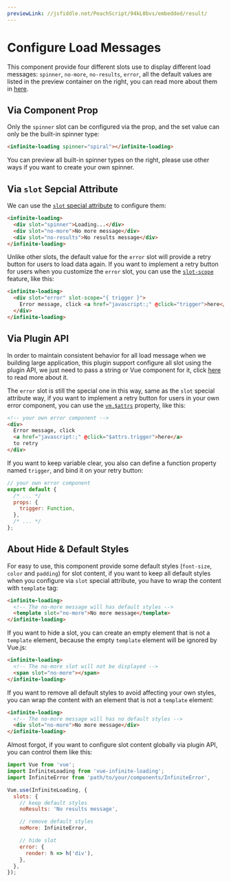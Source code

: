 ```yaml
---
previewLink: //jsfiddle.net/PeachScript/94kL0bvs/embedded/result/
---
```


# Configure Load Messages

This component provide four different slots use to display different load messages: `spinner`, `no-more`, `no-results`, `error`, all the default values are listed in the preview container on the right, you can read more about them in [here](../api/#slots).

## Via Component Prop

Only the `spinner` slot can be configured via the prop, and the set value can only be the built-in spinner type:

``` html
<infinite-loading spinner="spiral"></infinite-loading>
```

You can preview all built-in spinner types on the right, please use other ways if you want to create your own spinner.

## Via `slot` Sepcial Attribute

We can use the [`slot` special attribute](https://vuejs.org/v2/api/index.html#slot) to configure them:

``` html
<infinite-loading>
  <div slot="spinner">Loading...</div>
  <div slot="no-more">No more message</div>
  <div slot="no-results">No results message</div>
</infinite-loading>
```

Unlike other slots, the default value for the `error` slot will provide a retry button for users to load data again. If you want to implement a retry button for users when you customize the `error` slot, you can use the [`slot-scope`](https://vuejs.org/v2/api/index.html#slot-scope) feature, like this:

``` html
<infinite-loading>
  <div slot="error" slot-scope="{ trigger }">
    Error message, click <a href="javascript:;" @click="trigger">here</a> to retry
  </div>
</infinite-loading>
```

## Via Plugin API

In order to maintain consistent behavior for all load message when we building large application, this plugin support configure all slot using the plugin API, we just need to pass a string or Vue component for it, click [here](./configure-plugin-opts.md#slots) to read more about it.

The `error` slot is still the special one in this way, same as the `slot` special attribute way, if you want to implement a retry button for users in your own error component, you can use the [`vm.$attrs`](https://cn.vuejs.org/v2/api/#vm-attrs) property, like this:

``` html
<!-- your own error component -->
<div>
  Error message, click
  <a href="javascript:;" @click="$attrs.trigger">here</a>
  to retry
</div>
```

If you want to keep variable clear, you also can define a function property named `trigger`, and bind it on your retry button:

``` js
// your own error component
export default {
  /* ... */
  props: {
    trigger: Function,
  },
  /* ... */
};
```

## About Hide & Default Styles

For easy to use, this component provide some default styles (`font-size`, `color` and `padding`) for slot content, if you want to keep all default styles when you configure via `slot` special attribute, you have to wrap the content with `template` tag:

``` html
<infinite-loading>
  <!-- The no-more message will has default styles -->
  <template slot="no-more">No more message</template>
</infinite-loading>

```

If you want to hide a slot, you can create an empty element that is not a `template` element, because the empty `template` element will be ignored by Vue.js:

``` html
<infinite-loading>
  <!-- The no-more slot will not be displayed -->
  <span slot="no-more"></span>
</infinite-loading>
```

If you want to remove all default styles to avoid affecting your own styles, you can wrap the content with an element that is not a `template` element:

``` html
<infinite-loading>
  <!-- The no-more message will has no default styles -->
  <div slot="no-more">No more message</div>
</infinite-loading>
```

Almost forgot, if you want to configure slot content globally via plugin API, you can control them like this:

``` js
import Vue from 'vue';
import InfiniteLoading from 'vue-infinite-loading';
import InfiniteError from 'path/to/your/components/InfiniteError',

Vue.use(InfiniteLoading, {
  slots: {
    // keep default styles
    noResults: 'No results message',

    // remove default styles
    noMore: InfiniteError,

    // hide slot
    error: {
      render: h => h('div'),
    },
  },
});
```
